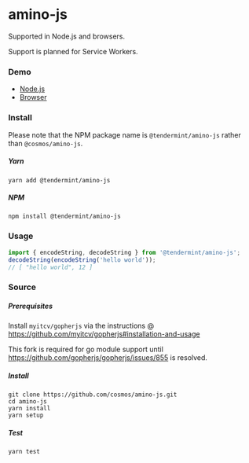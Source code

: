 # amino-js

Supported in Node.js and browsers.

Support is planned for Service Workers.

### Demo

- [Node.js](https://repl.it/repls/ScalyGracefulState)
- [Browser](https://jsfiddle.net/qk2wut06/)

### Install

Please note that the NPM package name is `@tendermint/amino-js` rather than `@cosmos/amino-js`.

##### Yarn
```shell
yarn add @tendermint/amino-js
```

##### NPM
```shell
npm install @tendermint/amino-js
```

### Usage

```js
import { encodeString, decodeString } from '@tendermint/amino-js';
decodeString(encodeString('hello world'));
// [ "hello world", 12 ]
```

### Source

##### Prerequisites

Install `myitcv/gopherjs` via the instructions @ https://github.com/myitcv/gopherjs#installation-and-usage

This fork is required for go module support until https://github.com/gopherjs/gopherjs/issues/855 is resolved.

##### Install

```shell
git clone https://github.com/cosmos/amino-js.git
cd amino-js
yarn install
yarn setup
```

##### Test

```shell
yarn test
```
